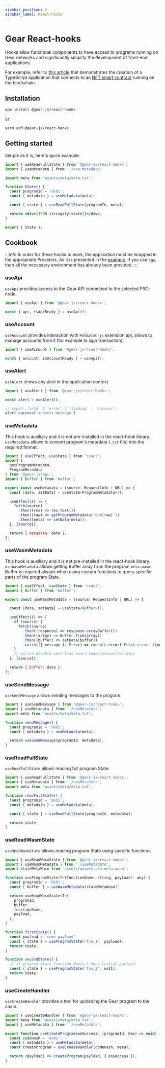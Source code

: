 ```yaml
---
sidebar_position: 2
sidebar_label: React-hooks
---
```


# Gear React-hooks

Hooks allow functional components to have access to programs running on Gear networks and significantly simplify the development of front-end applications.

For example, refer to [this article](./../../examples/nft-marketplace/nft-application) that demonstrates the creation of a TypeScript application that connects to an [NFT smart contract](./../../examples/gnft-721) running on the blockchain.

## Installation

```sh
npm install @gear-js/react-hooks
```

or

```sh
yarn add @gear-js/react-hooks
```

## Getting started

Simple as it is, here's quick example:

```jsx
import { useReadFullState } from '@gear-js/react-hooks';
import { useMetadata } from './use-metadata'

import meta from 'assets/meta/meta.txt';

function State() {
  const programId = '0x01';
  const { metadata } = useMetadata(meta);

  const { state } = useReadFullState(programId, meta);

  return <div>{JSON.stringify(state)}</div>;
}

export { State };
```

## Cookbook

:::info
In order for these hooks to work, the application must be wrapped in the appropriate Providers. As it is presented in the [example](https://github.com/gear-tech/gear-js/blob/main/utils/create-gear-app/gear-app-template/template/src/hocs/index.tsx). If you use `cga`, then all the necessary environment has already been provided.
:::

### useApi

`useApi` provides access to the Gear API connected to the selected PRC-node.

```js
import { useApi } from '@gear-js/react-hooks';

const { api, isApiReady } = useApi();
```

### useAccount

`useAccount` provides interaction with `Polkadot-js` extension api, allows to manage accounts from it (for example to sign transaction).

```js
import { useAccount } from '@gear-js/react-hooks';

const { account, isAccountReady } = useApi();
```

### useAlert

`useAlert` shows any alert in the application context.

```js
import { useAlert } from '@gear-js/react-hooks';

const alert = useAlert();

// type?: 'info' | 'error' | 'loading' | 'success';
alert.success('success message')
```

### useMetadata

This hook is auxiliary and it is not pre-installed in the react-hook library. `useMetadata` allows to convert program's metadata (`.txt` file) into the required format.

```js
import { useEffect, useState } from 'react';
import {
  getProgramMetadata,
  ProgramMetadata
} from '@gear-js/api';
import { Buffer } from 'buffer';

export const useMetadata = (source: RequestInfo | URL) => {
  const [data, setData] = useState<ProgramMetadata>();

  useEffect(() => {
    fetch(source)
      .then((res) => res.text())
      .then((raw) => getProgramMetadata(`0x${raw}`))
      .then((meta) => setData(meta));
  }, [source]);

  return { metadata: data };
};
```

### useWasmMetadata

This hook is auxiliary and it is not pre-installed in the react-hook library. `useWasmMetadata` allows getting Buffer array from the program `meta.wasm`. Buffer is required always when using custom functions to query specific parts of the program State.

```js
import { useEffect, useState } from 'react';
import { Buffer } from 'buffer';

export const useWasmMetadata = (source: RequestInfo | URL) => {

  const [data, setData] = useState<Buffer>();

  useEffect(() => {
    if (source) {
      fetch(source)
        .then((response) => response.arrayBuffer())
        .then((array) => Buffer.from(array))
        .then((buffer) => setData(buffer))
        .catch(({ message }: Error) => console.error(`Fetch error: ${message}`));
    }
    // eslint-disable-next-line react-hooks/exhaustive-deps
  }, [source]);

  return { buffer: data };
};
```

### useSendMessage

`useSendMessage` allows sending messages to the program.

```js
import { useSendMessage } from '@gear-js/react-hooks';
import { useMetadata } from './useMetadata';
import meta from 'assets/meta/meta.txt';

function sendMessage() {
  const programId = '0x01';
  const { metadata } = useMetadata(meta);

  return useSendMessage(programId, metadata);
}
```

### useReadFullState

`useReadFullState` allows reading full program State.

```js
import { useReadFullState } from '@gear-js/react-hooks';
import { useMetadata } from './useMetadata';
import meta from 'assets/meta/meta.txt';

function readFullState() {
  const programId = '0x01';
  const { metadata } = useMetadata(meta);

  const { state } = useReadFullState(programId, metadata);

  return state;
}
```

### useReadWasmState

`useReadWasmState` allows reading program State using specific functions.

```js
import { useReadWasmState } from '@gear-js/react-hooks';
import { useWasmMetadata } from './useMetadata';
import stateMetaWasm from 'assets/wasm/state.meta.wasm';

function useProgramState<T>(functionName: string, payload?: any) {
  const programId = '0x01';
  const { buffer } = useWasmMetadata(stateMetaWasm);

  return useReadWasmState<T>(
    programId,
    buffer,
    functionName,
    payload,
  );
}

function firstState() {
  const payload = 'some_payload'
  const { state } = useProgramState('foo_1', payload);
  return state;
}

function secondState() {
  // if program state function doesn't have initial payload
  const { state } = useProgramState('foo_2', null);
  return state;
}
```

### useCreateHandler

`useCreateHandler` provides a tool for uploading the Gear program to the chain.

```js
import { useCreateHandler } from '@gear-js/react-hooks';
import meta from 'assets/meta/meta.txt';
import { useMetadata } from './useMetadata';

export function useCreateProgram(onSuccess: (programId: Hex) => void) {
  const codeHash = '0x01';
  const { metadata } = useMetadata(meta);
  const createProgram = useCreateHandler(codeHash, meta);

  return (payload) => createProgram(payload, { onSuccess });
}
```

